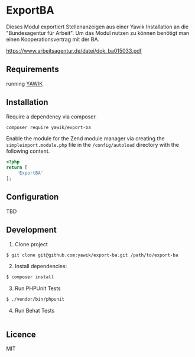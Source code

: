 ExportBA
========

Dieses Modul exportiert Stellenanzeigen aus einer Yawik Installation an die
"Bundesagentur für Arbeit". Um das Modul nutzen zu können benötigt man einen
Kooperationsvertrag mit der BA.

https://www.arbeitsagentur.de/datei/dok_ba015033.pdf


Requirements
------------

running [YAWIK](https://github.com/cross-solution/YAWIK)


Installation
------------

Require a dependency via composer.

```bash
composer require yawik/export-ba
```

Enable the module for the Zend module manager via creating the `simpleimport.module.php` file in the `/config/autoload` directory with the following content.

```php
<?php
return [
    'ExportBA'
];
```

Configuration
-------------

TBD


Development
-------
1.  Clone project
```sh
$ git clone git@github.com:yawik/export-ba.git /path/to/export-ba 
```

2. Install dependencies:
```sh
$ composer install
```

3. Run PHPUnit Tests
```sh
$ ./vendor/bin/phpunit
```

4. Run Behat Tests
```sh

```

Licence
-------

MIT
